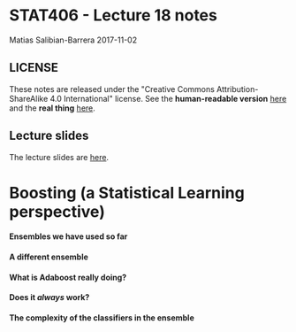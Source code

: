 STAT406 - Lecture 18 notes
================
Matias Salibian-Barrera
2017-11-02

LICENSE
-------

These notes are released under the "Creative Commons Attribution-ShareAlike 4.0 International" license. See the **human-readable version** [here](https://creativecommons.org/licenses/by-sa/4.0/) and the **real thing** [here](https://creativecommons.org/licenses/by-sa/4.0/legalcode).

Lecture slides
--------------

The lecture slides are [here](STAT406-17-lecture-18-preliminary.pdf).

Boosting (a Statistical Learning perspective)
=============================================

#### Ensembles we have used so far

#### A different ensemble

#### What is Adaboost really doing?

#### Does it *always* work?

#### The complexity of the classifiers in the ensemble
